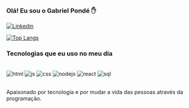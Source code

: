 ### Olá! Eu sou o Gabriel Pondé ✋

[![Linkedin](https://img.shields.io/badge/LinkedIn-0077B5?style=for-the-badge&logo=linkedin&logoColor=white)](https://www.linkedin.com/in/gabriel-pond%C3%A9-023049236/)

[![Top Langs](https://github-readme-stats.vercel.app/api/top-langs/?username=gabrielponde)](https://github.com/gabrielponde/github-readme-stats)

### Tecnologias que eu uso no meu dia

<div style="display: inline_block"><br/>
  <img align="center" alt="html" src="https://img.shields.io/badge/HTML-239120?style=for-the-badge&logo=html5&logoColor=white" />
  <img align="center" alt="js" src="https://img.shields.io/badge/JavaScript-323330?style=for-the-badge&logo=javascript&logoColor=F7DF1E" />
  <img align="center" alt="css" src="https://img.shields.io/badge/CSS-239120?&style=for-the-badge&logo=css3&logoColor=white" />
  <img align="center" alt="nodejs" src="https://img.shields.io/badge/Node.js-43853D?style=for-the-badge&logo=node.js&logoColor=white" />
  <img align="center" alt="react" src="https://img.shields.io/badge/React-20232A?style=for-the-badge&logo=react&logoColor=61DAFB" />
  <img align="center" alt="sql" src="https://img.shields.io/badge/SQLite-07405E?style=for-the-badge&logo=sqlite&logoColor=white" />
<div/><br/>  

Apaixonado por tecnologia e por mudar a vida das pessoas através da programação.
